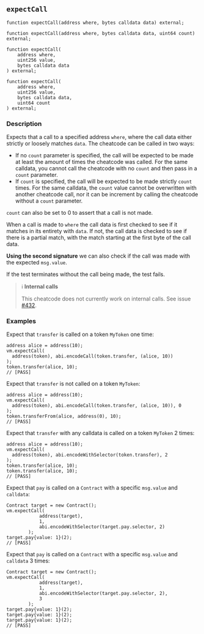 ## `expectCall`

```solidity
function expectCall(address where, bytes calldata data) external;
```

```solidity
function expectCall(address where, bytes calldata data, uint64 count) external;
```

```solidity
function expectCall(
    address where,
    uint256 value,
    bytes calldata data
) external;
```

```solidity
function expectCall(
    address where,
    uint256 value,
    bytes calldata data,
    uint64 count
) external;
```

### Description

Expects that a call to a specified address `where`, where the call data either strictly or loosely matches `data`. The cheatcode can be called in two ways:

- If no `count` parameter is specified, the call will be expected to be made at least the amount of times the cheatcode was called. For the same calldata, you cannot call the cheatcode with no `count` and then pass in a `count` parameter.
- If `count` is specified, the call will be expected to be made strictly `count` times. For the same calldata, the `count` value cannot be overwritten with another cheatcode call, nor it can be increment by calling the cheatcode without a `count` parameter.

`count` can also be set to 0 to assert that a call is not made.

When a call is made to `where` the call data is first checked to see if it matches in its entirety with `data`. If not, the call data is checked to see if there is a partial match, with the match starting at the first byte of the call data.

**Using the second signature** we can also check if the call was made with the expected `msg.value`.

If the test terminates without the call being made, the test fails.

> ℹ️ **Internal calls**
>
> This cheatcode does not currently work on internal calls. See issue [#432](https://github.com/foundry-rs/foundry/issues/432).

### Examples

Expect that `transfer` is called on a token `MyToken` one time:

```solidity
address alice = address(10);
vm.expectCall(
  address(token), abi.encodeCall(token.transfer, (alice, 10))
);
token.transfer(alice, 10);
// [PASS]
```

Expect that `transfer` is not called on a token `MyToken`:

```solidity
address alice = address(10);
vm.expectCall(
  address(token), abi.encodeCall(token.transfer, (alice, 10)), 0
);
token.transferFrom(alice, address(0), 10);
// [PASS]
```

Expect that `transfer` with any calldata is called on a token `MyToken` 2 times:

```solidity
address alice = address(10);
vm.expectCall(
  address(token), abi.encodeWithSelector(token.transfer), 2
);
token.transfer(alice, 10);
token.transfer(alice, 10);
// [PASS]
```

Expect that `pay` is called on a `Contract` with a specific `msg.value` and `calldata`:

```solidity
Contract target = new Contract();
vm.expectCall(
            address(target),
            1,
            abi.encodeWithSelector(target.pay.selector, 2)
        );
target.pay{value: 1}(2);
// [PASS]
```

Expect that `pay` is called on a `Contract` with a specific `msg.value` and `calldata` 3 times:

```solidity
Contract target = new Contract();
vm.expectCall(
            address(target),
            1,
            abi.encodeWithSelector(target.pay.selector, 2),
            3
        );
target.pay{value: 1}(2);
target.pay{value: 1}(2);
target.pay{value: 1}(2);
// [PASS]
```
